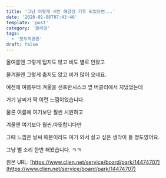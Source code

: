 ```yaml
---
title: '그냥 이렇게 서안 해양성 기후 되었으면...'
date: '2020-01-08T07:43:46'
template: 'post'
category: '클리앙'
tags: 
  - '모두의공원'
draft: false
---
```


올여름엔 그렇게 덥지도 않고 비도 별로 안왔고

올겨울엔 그렇게 춥지도 않고 비가 많이 오네요.

  

예전에 여름부터 겨울을 샌프란시스코 옆 버클리에서 지냈었는데

  

거기 날씨가 딱 이런 느낌이었습니다. 

  

물론 여름에 여기보단 훨씬 시원하고 

  

겨울엔 여기보다 훨씬.따뜻합니다만

  

그때 느낌은 날씨 때문이라도 여기 와서 살고 싶은 생각이 들 정도였어요.

  

그냥 뻘 소리 한번 해봤습니다. ㅋㅋ

원본 URL: [https://www.clien.net/service/board/park/14474707](https://www.clien.net/service/board/park/14474707)